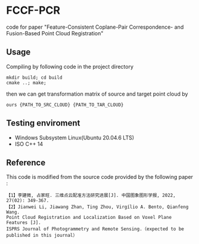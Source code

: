 # FCCF-PCR
code for paper "Feature-Consistent Coplane-Pair Correspondence- and Fusion-Based Point Cloud Registration"
## Usage
Compiling by following code in the project directory
```
mkdir build; cd build
cmake ..; make;
```
then we can get transformation matrix of source and target point cloud by
```
ours {PATH_TO_SRC_CLOUD} {PATH_TO_TAR_CLOUD}
```
## Testing enviroment
* Windows Subsystem Linux(Ubuntu 20.04.6 LTS)
* ISO C++ 14

## Reference
This code is modified from the source code provided by the following paper : 
```
【1】李建微, 占家旺. 三维点云配准方法研究进展[J]. 中国图象图形学报, 2022, 27(02): 349-367. 
【2】Jianwei Li, Jiawang Zhan, Ting Zhou, Virgílio A. Bento, Qianfeng Wang. 
Point Cloud Registration and Localization Based on Voxel Plane Features [J]. 
ISPRS Journal of Photogrammetry and Remote Sensing.（expected to be published in this journal）
```
